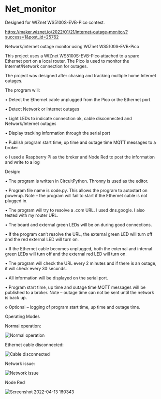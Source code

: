 # Net_monitor

Designed for WIZnet WS5100S-EVB-Pico contest.

https://maker.wiznet.io/2022/01/21/internet-outage-monitor/?success=1&post_id=25762

Network/internet outage monitor using WIZnet WS5100S-EVB-Pico

This project uses a WIZnet WS5100S-EVB-Pico attached to a spare Ethernet port on a local router. The Pico is used to monitor the Internet/Network connection for outages. 

The project was designed after chasing and tracking multiple home Internet outages.  


The program will:

•	Detect the Ethernet cable unplugged from the Pico or the Ethernet port

•	Detect Network or Internet outages

•	Light LEDs to indicate connection ok, cable disconnected and Network/Internet outages

•	Display tracking information through the serial port

•	Publish program start time, up time and outage time MQTT messages to a broker

   o	I used a Raspberry Pi as the broker and Node Red to post the information and write to a log 


Design:

•	The program is written in CircuitPython. Thronny is used as the editor.

•	Program file name is code.py. This allows the program to autostart on powerup. Note – the program will fail to start if the Ethernet cable is not plugged in.

•	The program will try to resolve a .com URL. I used dns.google. I also tested with my router URL.

•	The board and external green LEDs will be on during good connections.

•	If the program can’t resolve the URL, the external green LED will turn off and the red external LED will turn on.

•	If the Ethernet cable becomes unplugged, both the external and internal green LEDs will turn off and the external red LED will turn on.

•	The program will check the URL every 2 minutes and if there is an outage, it will check every 30 seconds.

•	All information will be displayed on the serial port.

•	Program start time, up time and outage time MQTT messages will be published to a broker. Note – outage time can not be sent until the network is back up.

   o	Optional – logging of program start time, up time and outage time.


Operating Modes

Normal operation:

![Normal operation](https://user-images.githubusercontent.com/13513067/164152993-e3de5b03-2e99-4964-8fc8-1f7138fec52e.jpg)

Ethernet cable disconnected:

![Cable disconnected](https://user-images.githubusercontent.com/13513067/164153130-e0c81613-63fe-4434-8425-0e4acb147726.jpg)

Network issue:

![Network issue](https://user-images.githubusercontent.com/13513067/164153191-cde6b16f-ee63-4a0d-8c0c-69a46836d010.jpg)


Node Red

![Screenshot 2022-04-13 160343](https://user-images.githubusercontent.com/13513067/163702247-930bede1-c342-48f8-8e98-a04671a1976e.jpg)
